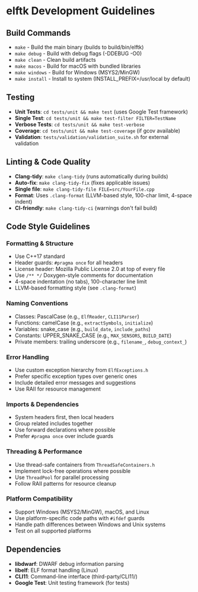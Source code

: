 # elftk Development Guidelines

## Build Commands
- `make` - Build the main binary (builds to build/bin/elftk)
- `make debug` - Build with debug flags (-DDEBUG -O0)
- `make clean` - Clean build artifacts
- `make macos` - Build for macOS with bundled libraries
- `make windows` - Build for Windows (MSYS2/MinGW)
- `make install` - Install to system (INSTALL_PREFIX=/usr/local by default)

## Testing
- **Unit Tests**: `cd tests/unit && make test` (uses Google Test framework)
- **Single Test**: `cd tests/unit && make test-filter FILTER=TestName`
- **Verbose Tests**: `cd tests/unit && make test-verbose`
- **Coverage**: `cd tests/unit && make test-coverage` (if gcov available)
- **Validation**: `tests/validation/validation_suite.sh` for external validation

## Linting & Code Quality
- **Clang-tidy**: `make clang-tidy` (runs automatically during builds)
- **Auto-fix**: `make clang-tidy-fix` (fixes applicable issues)
- **Single file**: `make clang-tidy-file FILE=src/YourFile.cpp`
- **Format**: Uses `.clang-format` (LLVM-based style, 100-char limit, 4-space indent)
- **CI-friendly**: `make clang-tidy-ci` (warnings don't fail build)

## Code Style Guidelines

### Formatting & Structure
- Use C++17 standard
- Header guards: `#pragma once` for all headers
- License header: Mozilla Public License 2.0 at top of every file
- Use `/** */` Doxygen-style comments for documentation
- 4-space indentation (no tabs), 100-character line limit
- LLVM-based formatting style (see `.clang-format`)

### Naming Conventions
- Classes: PascalCase (e.g., `ElfReader`, `CLI11Parser`)
- Functions: camelCase (e.g., `extractSymbols`, `initialize`)
- Variables: snake_case (e.g., `build_date`, `include_paths`)
- Constants: UPPER_SNAKE_CASE (e.g., `MAX_SENSORS`, `BUILD_DATE`)
- Private members: trailing underscore (e.g., `filename_`, `debug_context_`)

### Error Handling
- Use custom exception hierarchy from `ElfExceptions.h`
- Prefer specific exception types over generic ones
- Include detailed error messages and suggestions
- Use RAII for resource management

### Imports & Dependencies
- System headers first, then local headers
- Group related includes together
- Use forward declarations where possible
- Prefer `#pragma once` over include guards

### Threading & Performance
- Use thread-safe containers from `ThreadSafeContainers.h`
- Implement lock-free operations where possible
- Use `ThreadPool` for parallel processing
- Follow RAII patterns for resource cleanup

### Platform Compatibility
- Support Windows (MSYS2/MinGW), macOS, and Linux
- Use platform-specific code paths with `#ifdef` guards
- Handle path differences between Windows and Unix systems
- Test on all supported platforms

## Dependencies
- **libdwarf**: DWARF debug information parsing
- **libelf**: ELF format handling (Linux)
- **CLI11**: Command-line interface (third-party/CLI11/)
- **Google Test**: Unit testing framework (for tests)
